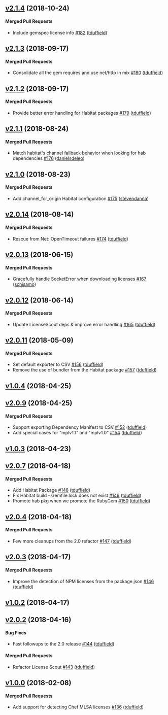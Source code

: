 <!-- usage documentation: http://expeditor-docs.es.chef.io/configuration/changelog/ -->

<!-- latest_release -->
<!-- latest_release -->

<!-- release_rollup -->
<!-- release_rollup -->

<!-- latest_stable_release -->
## [v2.1.4](https://github.com/chef/license_scout/tree/v2.1.4) (2018-10-24)

#### Merged Pull Requests
- Include gemspec license info [#182](https://github.com/chef/license_scout/pull/182) ([tduffield](https://github.com/tduffield))
<!-- latest_stable_release -->

## [v2.1.3](https://github.com/chef/license_scout/tree/v2.1.3) (2018-09-17)

#### Merged Pull Requests
- Consolidate all the gem requires and use net/http in mix [#180](https://github.com/chef/license_scout/pull/180) ([tduffield](https://github.com/tduffield))

## [v2.1.2](https://github.com/chef/license_scout/tree/v2.1.2) (2018-09-17)

#### Merged Pull Requests
- Provide better error handling for Habitat packages [#179](https://github.com/chef/license_scout/pull/179) ([tduffield](https://github.com/tduffield))

## [v2.1.1](https://github.com/chef/license_scout/tree/v2.1.1) (2018-08-24)

#### Merged Pull Requests
- Match habitat&#39;s channel fallback behavior when looking for hab dependencies [#176](https://github.com/chef/license_scout/pull/176) ([danielsdeleo](https://github.com/danielsdeleo))

## [v2.1.0](https://github.com/chef/license_scout/tree/v2.1.0) (2018-08-23)

#### Merged Pull Requests
- Add channel_for_origin Habitat configuration [#175](https://github.com/chef/license_scout/pull/175) ([stevendanna](https://github.com/stevendanna))

## [v2.0.14](https://github.com/chef/license_scout/tree/v2.0.14) (2018-08-14)

#### Merged Pull Requests
- Rescue from Net::OpenTimeout failures [#174](https://github.com/chef/license_scout/pull/174) ([tduffield](https://github.com/tduffield))

## [v2.0.13](https://github.com/chef/license_scout/tree/v2.0.13) (2018-06-15)

#### Merged Pull Requests
- Gracefully handle SocketError when downloading licenses [#167](https://github.com/chef/license_scout/pull/167) ([schisamo](https://github.com/schisamo))

## [v2.0.12](https://github.com/chef/license_scout/tree/v2.0.12) (2018-06-14)

#### Merged Pull Requests
- Update LicenseScout deps &amp; improve error handling [#165](https://github.com/chef/license_scout/pull/165) ([tduffield](https://github.com/tduffield))

## [v2.0.11](https://github.com/chef/license_scout/tree/v2.0.11) (2018-05-09)

#### Merged Pull Requests
- Set default exporter to CSV [#156](https://github.com/chef/license_scout/pull/156) ([tduffield](https://github.com/tduffield))
- Remove the use of bundler from the Habitat package [#157](https://github.com/chef/license_scout/pull/157) ([tduffield](https://github.com/tduffield))

## [v1.0.4](https://github.com/chef/license_scout/tree/v1.0.4) (2018-04-25)

## [v2.0.9](https://github.com/chef/license_scout/tree/v2.0.9) (2018-04-25)

#### Merged Pull Requests
- Support exporting Dependency Manifest to CSV [#152](https://github.com/chef/license_scout/pull/152) ([tduffield](https://github.com/tduffield))
- Add special cases for &quot;mplv1.1&quot; and &quot;mplv1.0&quot; [#154](https://github.com/chef/license_scout/pull/154) ([tduffield](https://github.com/tduffield))

## [v1.0.3](https://github.com/chef/license_scout/tree/v1.0.3) (2018-04-23)

## [v2.0.7](https://github.com/chef/license_scout/tree/v2.0.7) (2018-04-18)

#### Merged Pull Requests
- Add Habitat Package [#148](https://github.com/chef/license_scout/pull/148) ([tduffield](https://github.com/tduffield))
- Fix Habitat build - Gemfile.lock does not exist [#149](https://github.com/chef/license_scout/pull/149) ([tduffield](https://github.com/tduffield))
- Promote hab pkg when we promote the RubyGem [#150](https://github.com/chef/license_scout/pull/150) ([tduffield](https://github.com/tduffield))

## [v2.0.4](https://github.com/chef/license_scout/tree/v2.0.4) (2018-04-18)

#### Merged Pull Requests
- Few more cleanups from the 2.0 refactor [#147](https://github.com/chef/license_scout/pull/147) ([tduffield](https://github.com/tduffield))

## [v2.0.3](https://github.com/chef/license_scout/tree/v2.0.3) (2018-04-17)

#### Merged Pull Requests
- Improve the detection of NPM licenses from the package.json [#146](https://github.com/chef/license_scout/pull/146) ([tduffield](https://github.com/tduffield))

## [v1.0.2](https://github.com/chef/license_scout/tree/v1.0.2) (2018-04-17)

## [v2.0.2](https://github.com/chef/license_scout/tree/v2.0.2) (2018-04-16)

#### Bug Fixes
- Fast followups to the 2.0 release [#144](https://github.com/chef/license_scout/pull/144) ([tduffield](https://github.com/tduffield))

#### Merged Pull Requests
- Refactor License Scout [#143](https://github.com/chef/license_scout/pull/143) ([tduffield](https://github.com/tduffield))

## [v1.0.0](https://github.com/chef/license_scout/tree/v1.0.0) (2018-02-08)

#### Merged Pull Requests
- Add support for detecting Chef MLSA licenses [#136](https://github.com/chef/license_scout/pull/136) ([tduffield](https://github.com/tduffield))